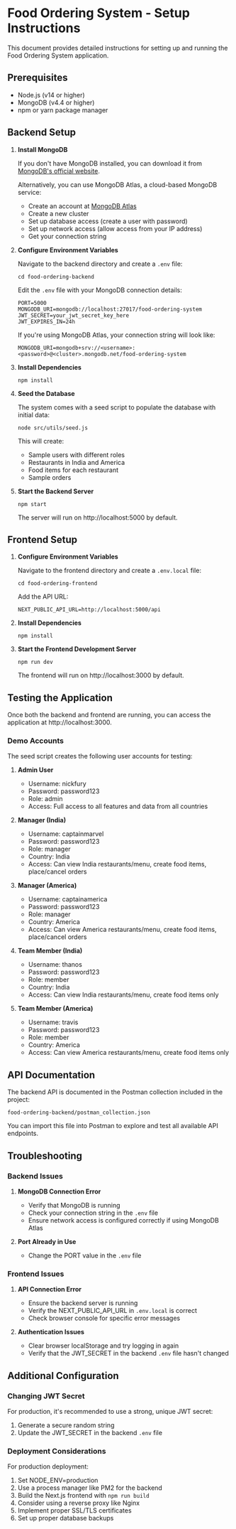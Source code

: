 # Food Ordering System - Setup Instructions

This document provides detailed instructions for setting up and running the Food Ordering System application.

## Prerequisites

- Node.js (v14 or higher)
- MongoDB (v4.4 or higher)
- npm or yarn package manager

## Backend Setup

1. **Install MongoDB**

   If you don't have MongoDB installed, you can download it from [MongoDB's official website](https://www.mongodb.com/try/download/community).

   Alternatively, you can use MongoDB Atlas, a cloud-based MongoDB service:
   - Create an account at [MongoDB Atlas](https://www.mongodb.com/cloud/atlas)
   - Create a new cluster
   - Set up database access (create a user with password)
   - Set up network access (allow access from your IP address)
   - Get your connection string

2. **Configure Environment Variables**

   Navigate to the backend directory and create a `.env` file:

   ```
   cd food-ordering-backend
   ```

   Edit the `.env` file with your MongoDB connection details:

   ```
   PORT=5000
   MONGODB_URI=mongodb://localhost:27017/food-ordering-system
   JWT_SECRET=your_jwt_secret_key_here
   JWT_EXPIRES_IN=24h
   ```

   If you're using MongoDB Atlas, your connection string will look like:
   ```
   MONGODB_URI=mongodb+srv://<username>:<password>@<cluster>.mongodb.net/food-ordering-system
   ```

3. **Install Dependencies**

   ```
   npm install
   ```

4. **Seed the Database**

   The system comes with a seed script to populate the database with initial data:

   ```
   node src/utils/seed.js
   ```

   This will create:
   - Sample users with different roles
   - Restaurants in India and America
   - Food items for each restaurant
   - Sample orders

5. **Start the Backend Server**

   ```
   npm start
   ```

   The server will run on http://localhost:5000 by default.

## Frontend Setup

1. **Configure Environment Variables**

   Navigate to the frontend directory and create a `.env.local` file:

   ```
   cd food-ordering-frontend
   ```

   Add the API URL:

   ```
   NEXT_PUBLIC_API_URL=http://localhost:5000/api
   ```

2. **Install Dependencies**

   ```
   npm install
   ```

3. **Start the Frontend Development Server**

   ```
   npm run dev
   ```

   The frontend will run on http://localhost:3000 by default.

## Testing the Application

Once both the backend and frontend are running, you can access the application at http://localhost:3000.

### Demo Accounts

The seed script creates the following user accounts for testing:

1. **Admin User**
   - Username: nickfury
   - Password: password123
   - Role: admin
   - Access: Full access to all features and data from all countries

2. **Manager (India)**
   - Username: captainmarvel
   - Password: password123
   - Role: manager
   - Country: India
   - Access: Can view India restaurants/menu, create food items, place/cancel orders

3. **Manager (America)**
   - Username: captainamerica
   - Password: password123
   - Role: manager
   - Country: America
   - Access: Can view America restaurants/menu, create food items, place/cancel orders

4. **Team Member (India)**
   - Username: thanos
   - Password: password123
   - Role: member
   - Country: India
   - Access: Can view India restaurants/menu, create food items only

5. **Team Member (America)**
   - Username: travis
   - Password: password123
   - Role: member
   - Country: America
   - Access: Can view America restaurants/menu, create food items only

## API Documentation

The backend API is documented in the Postman collection included in the project:

```
food-ordering-backend/postman_collection.json
```

You can import this file into Postman to explore and test all available API endpoints.

## Troubleshooting

### Backend Issues

1. **MongoDB Connection Error**
   - Verify that MongoDB is running
   - Check your connection string in the `.env` file
   - Ensure network access is configured correctly if using MongoDB Atlas

2. **Port Already in Use**
   - Change the PORT value in the `.env` file

### Frontend Issues

1. **API Connection Error**
   - Ensure the backend server is running
   - Verify the NEXT_PUBLIC_API_URL in `.env.local` is correct
   - Check browser console for specific error messages

2. **Authentication Issues**
   - Clear browser localStorage and try logging in again
   - Verify that the JWT_SECRET in the backend `.env` file hasn't changed

## Additional Configuration

### Changing JWT Secret

For production, it's recommended to use a strong, unique JWT secret:

1. Generate a secure random string
2. Update the JWT_SECRET in the backend `.env` file

### Deployment Considerations

For production deployment:

1. Set NODE_ENV=production
2. Use a process manager like PM2 for the backend
3. Build the Next.js frontend with `npm run build`
4. Consider using a reverse proxy like Nginx
5. Implement proper SSL/TLS certificates
6. Set up proper database backups
